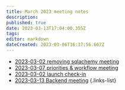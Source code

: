 ```yaml
---
title: March 2023 meeting notes
description: 
published: true
date: 2023-03-13T17:04:00.355Z
tags: 
editor: markdown
dateCreated: 2023-03-06T16:37:56.667Z
---
```


- [2023-03-02 removing sqlachemy meeting](/meeting-notes/2023-03/2023-03-08-removing-sqlachemy-meeting)
- [2023-03-07 priorities & workflow meeting](/en/meeting-notes/2023-03/2023-03-07-priorities-workflow-meeting)
- [2023-03-02 launch check-in](/meeting-notes/2023-03/2023-03-02-launch-check-in)
- [2023-03-13 Backend meeting](/meeting-notes/2023-03/backend-meeting-2023-03-13)
{.links-list}